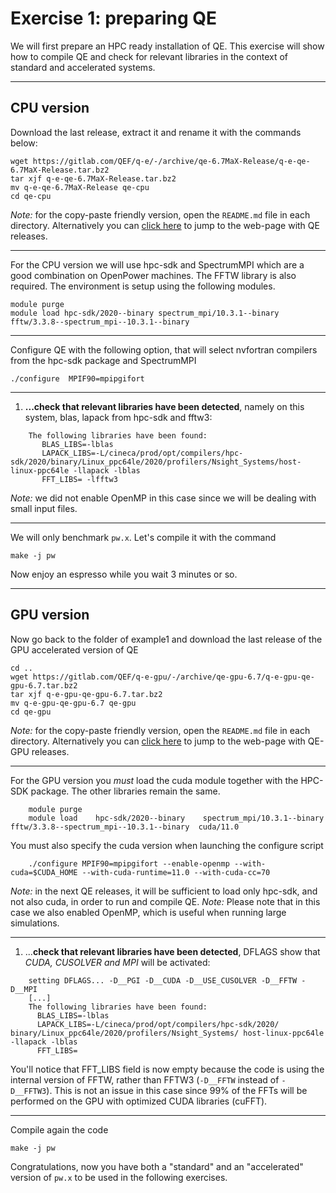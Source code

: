 # Exercise 1: preparing QE

We will first prepare an HPC ready installation of QE. This exercise will show how to compile QE and check for relevant libraries in the context of standard and accelerated systems.

------------------------------------------------------------------------

## CPU version

Download the last release, extract it and rename it with the commands below:

~~~~~{.bash}
wget https://gitlab.com/QEF/q-e/-/archive/qe-6.7MaX-Release/q-e-qe-6.7MaX-Release.tar.bz2
tar xjf q-e-qe-6.7MaX-Release.tar.bz2
mv q-e-qe-6.7MaX-Release qe-cpu
cd qe-cpu
~~~~~


*Note:* for the copy-paste friendly version, open the `README.md` file in each directory. Alternatively you can [click here](https://gitlab.com/QEF/q-e/-/releases) to jump to the web-page with QE releases.


------------------------------------------------------------------------


For the CPU version we will use hpc-sdk and SpectrumMPI which are a good combination on OpenPower machines.
The FFTW library is also required. The environment is setup using the following modules. 

~~~~~{.bash}
module purge
module load hpc-sdk/2020--binary spectrum_mpi/10.3.1--binary fftw/3.3.8--spectrum_mpi--10.3.1--binary  
~~~~~

------------------------------------------------------------------------

Configure QE with the following option, that will select nvfortran compilers from the hpc-sdk package and SpectrumMPI

~~~~~{.bash}
./configure  MPIF90=mpipgifort
~~~~~

------------------------------------------------------------------------

1. **...check that relevant libraries have been detected**, namely on this system, blas, lapack from hpc-sdk and fftw3:

~~~~~{.bash}
    The following libraries have been found:
       BLAS_LIBS=-lblas 
       LAPACK_LIBS=-L/cineca/prod/opt/compilers/hpc-sdk/2020/binary/Linux_ppc64le/2020/profilers/Nsight_Systems/host-linux-ppc64le -llapack -lblas 
       FFT_LIBS= -lfftw3 
~~~~~

*Note:* we did not enable OpenMP in this case since we will be dealing with small input files.

------------------------------------------------------------------------

We will only benchmark `pw.x`. Let's compile it with the command

    make -j pw

Now enjoy an espresso while you wait 3 minutes or so.

------------------------------------------------------------------------

## GPU version

Now go back to the folder of example1 and download the last release of the GPU accelerated version of QE

~~~~~{.bash}
cd ..
wget https://gitlab.com/QEF/q-e-gpu/-/archive/qe-gpu-6.7/q-e-gpu-qe-gpu-6.7.tar.bz2
tar xjf q-e-gpu-qe-gpu-6.7.tar.bz2
mv q-e-gpu-qe-gpu-6.7 qe-gpu
cd qe-gpu
~~~~~

*Note:* for the copy-paste friendly version, open the `README.md` file in each directory. Alternatively you can [click here](https://gitlab.com/QEF/q-e-gpu/-/releases) to jump to the web-page with QE-GPU releases.

---

For the GPU version you _must_ load the cuda module together with the HPC-SDK package. The other libraries remain the same.

~~~~~{.bash}
    module purge
    module load    hpc-sdk/2020--binary    spectrum_mpi/10.3.1--binary   fftw/3.3.8--spectrum_mpi--10.3.1--binary  cuda/11.0
~~~~~

You must also specify the cuda version when launching the configure script

~~~~~{.bash}
    ./configure MPIF90=mpipgifort --enable-openmp --with-cuda=$CUDA_HOME --with-cuda-runtime=11.0 --with-cuda-cc=70 
~~~~~

*Note:* in the next QE releases, it will be sufficient to load only hpc-sdk, and not also cuda, in order to run and compile QE. 
*Note:* Please note that in this case we also enabled OpenMP, which is useful when running large simulations. 

------------------------------------------------------------------------

1. ...**check that relevant libraries have been detected**, DFLAGS show that *CUDA, CUSOLVER and MPI* will be activated:

~~~~~{.bash}
    setting DFLAGS... -D__PGI -D__CUDA -D__USE_CUSOLVER -D__FFTW -D__MPI
    [...]
    The following libraries have been found:
      BLAS_LIBS=-lblas 
      LAPACK_LIBS=-L/cineca/prod/opt/compilers/hpc-sdk/2020/ binary/Linux_ppc64le/2020/profilers/Nsight_Systems/ host-linux-ppc64le -llapack -lblas 
      FFT_LIBS=
~~~~~

You'll notice that FFT_LIBS field is now empty because the code is using the internal version of FFTW, rather than FFTW3 (`-D__FFTW` instead of `-D__FFTW3`).
This is not an issue in this case since 99% of the FFTs will be performed on the GPU with optimized CUDA libraries (cuFFT).

------------------------------------------------------------------------


Compile again the code

    make -j pw

Congratulations, now you have both a "standard" and an "accelerated" version of `pw.x` to be used in the following exercises.







